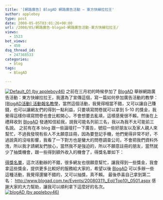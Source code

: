```yaml
---
title: '[網路廣告] BlogAD 網路廣告活動 – 東方快線拉拉王'
author: appleboy
type: post
date: 2008-05-05T03:01:26+00:00
url: /2008/05/網路廣告-blogad-網路廣告活動-東方快線拉拉王/
views:
  - 1523
bot_views:
  - 450
dsq_thread_id:
  - 247368533
categories:
  - blog
tags:
  - BlogAD

---
```

[<img src="https://i0.wp.com/farm4.static.flickr.com/3235/2466735184_6a4fe834ec.jpg?resize=427%2C169&#038;ssl=1" title="Default_01 (by appleboy46)" alt="Default_01 (by appleboy46)" data-recalc-dims="1" />][1] 之前在三月初的時候參加了 [BlogAD][2] 舉辦網路廣告活動：東方快線拉拉王，我還為了宣傳這個，寫一篇如何參加廣告活動的教學：[[BlogAD活動] 活動報名教學][3]，當然這個活動，我覺得相當不錯，又可以讓自己賺錢，也可以讓網友們的得到一點利益，只要填寫問卷就可以拿到 5-10 的獎金，我覺得這樣你填寫問卷也會比較開心，不會想要去亂填，這樣感覺很不賴，然後在上禮拜收到 [BlogAD][2] 發通知信給我，說我可能名列前三名，我以為我不太可能前三名說。 <!--more--> 之前有在本 blog 跟一些論壇打一下廣告，號招一些好朋友以及家人親人來幫忙，不過我發現有些人不太願意註冊，因為要登記手機，他們覺得非常不好，不過說真的沒啥影響，我看了一下對方也是蠻大的問卷調查公司，不會把我們資料外洩，所以我才請網友們放心，當然我不是強迫的，所以不願意註冊的朋友，當然就少了抽獎機會，跟一些得到額外收入的機會了，得獎名單如下：

[得獎名單][4]，這次活動辦的不錯，很多網友也很願意幫忙，讓我得到一些獎金，我會拿這些獎金，提供更多比較好的服務給大家的，希望以後 [BlogAD][2] 可以多辦一些這種活動，我覺得還蠻不錯的，又可以抽獎，真不賴。 最後恭喜自己拿到第二名： http://www.blogad.com.tw/Events/20080311\_Eol/Top10\_0501.aspx 感謝大家的大力幫助，讓我可以順利拿下這麼好的名次。 [<img src="https://i2.wp.com/farm3.static.flickr.com/2237/2465918073_c5e8229a05.jpg?resize=500%2C212&#038;ssl=1" title="blogAD (by appleboy46)" alt="blogAD (by appleboy46)" data-recalc-dims="1" />][5]

 [1]: https://www.flickr.com/photos/appleboy/2466735184/ "Default_01 (by appleboy46)"
 [2]: http://www.blogad.com.tw/
 [3]: http://blog.wu-boy.com/2008/03/26/163/
 [4]: http://www.blogad.com.tw/Events/20080311_Eol/Default.aspx?F=15810&N=appleboy
 [5]: https://www.flickr.com/photos/appleboy/2465918073/ "blogAD (by appleboy46)"